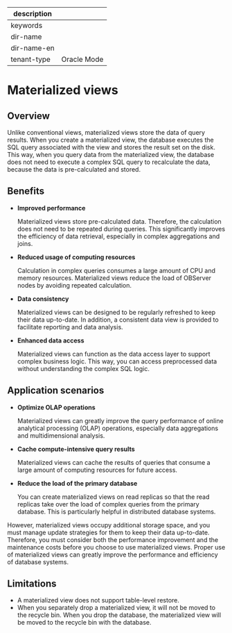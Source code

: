 |description||
|---|---|
|keywords||
|dir-name||
|dir-name-en||
|tenant-type|Oracle Mode|

# Materialized views

## Overview

Unlike conventional views, materialized views store the data of query results. When you create a materialized view, the database executes the SQL query associated with the view and stores the result set on the disk. This way, when you query data from the materialized view, the database does not need to execute a complex SQL query to recalculate the data, because the data is pre-calculated and stored.

## Benefits

- **Improved performance**

   Materialized views store pre-calculated data. Therefore, the calculation does not need to be repeated during queries. This significantly improves the efficiency of data retrieval, especially in complex aggregations and joins.

- **Reduced usage of computing resources**

   Calculation in complex queries consumes a large amount of CPU and memory resources. Materialized views reduce the load of OBServer nodes by avoiding repeated calculation.

- **Data consistency**

   Materialized views can be designed to be regularly refreshed to keep their data up-to-date. In addition, a consistent data view is provided to facilitate reporting and data analysis.

- **Enhanced data access**

   Materialized views can function as the data access layer to support complex business logic. This way, you can access preprocessed data without understanding the complex SQL logic.

## Application scenarios

- **Optimize OLAP operations**

   Materialized views can greatly improve the query performance of online analytical processing (OLAP) operations, especially data aggregations and multidimensional analysis.

- **Cache compute-intensive query results**

   Materialized views can cache the results of queries that consume a large amount of computing resources for future access.

- **Reduce the load of the primary database**

   You can create materialized views on read replicas so that the read replicas take over the load of complex queries from the primary database. This is particularly helpful in distributed database systems.

However, materialized views occupy additional storage space, and you must manage update strategies for them to keep their data up-to-date. Therefore, you must consider both the performance improvement and the maintenance costs before you choose to use materialized views. Proper use of materialized views can greatly improve the performance and efficiency of database systems.

## Limitations

- A materialized view does not support table-level restore.
- When you separately drop a materialized view, it will not be moved to the recycle bin. When you drop the database, the materialized view will be moved to the recycle bin with the database.

